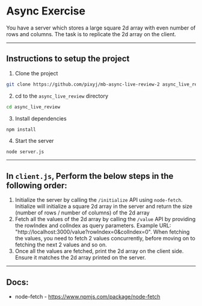 # Async Exercise

You have a server which stores a large square 2d array with even number of rows and columns. The task is to replicate the 2d array on the client.

-------

## Instructions to setup the project

1. Clone the project

```sh
git clone https://github.com/pixyj/mb-async-live-review-2 async_live_review
```

2. cd to the `async_live_review` directory

```sh
cd async_live_review
```

3. Install dependencies

```sh
npm install
```

4. Start the server

```
node server.js
```

--------


## In `client.js`, Perform the below steps in the following order:

1. Initialize the server by calling the `/initialize` API using `node-fetch`. Initialize will initialize a square 2d array in the server and return the size (number of rows / number of columns) of the 2d array
2. Fetch all the values of the 2d array by calling the `/value` API by providing the rowIndex and colIndex as query parameters. Example URL: "http://localhost:3000/value?rowIndex=0&colIndex=0". When fetching the values, you need to fetch 2 values concurrently, before moving on to fetching the next 2 values and so on.
3. Once all the values are fetched, print the 2d array on the client side. Ensure it matches the 2d array printed on the server.

---

## Docs:

- node-fetch - https://www.npmjs.com/package/node-fetch
